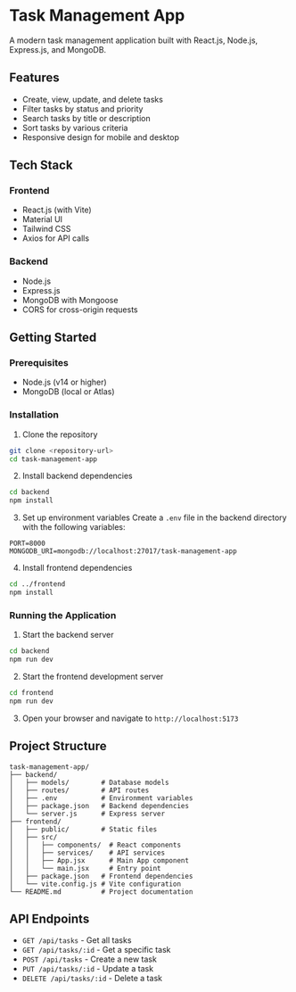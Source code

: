 # Task Management App

A modern task management application built with React.js, Node.js, Express.js, and MongoDB.

## Features

- Create, view, update, and delete tasks
- Filter tasks by status and priority
- Search tasks by title or description
- Sort tasks by various criteria
- Responsive design for mobile and desktop

## Tech Stack

### Frontend
- React.js (with Vite)
- Material UI
- Tailwind CSS
- Axios for API calls

### Backend
- Node.js
- Express.js
- MongoDB with Mongoose
- CORS for cross-origin requests

## Getting Started

### Prerequisites
- Node.js (v14 or higher)
- MongoDB (local or Atlas)

### Installation

1. Clone the repository
```bash
git clone <repository-url>
cd task-management-app
```

2. Install backend dependencies
```bash
cd backend
npm install
```

3. Set up environment variables
Create a `.env` file in the backend directory with the following variables:
```
PORT=8000
MONGODB_URI=mongodb://localhost:27017/task-management-app
```

4. Install frontend dependencies
```bash
cd ../frontend
npm install
```

### Running the Application

1. Start the backend server
```bash
cd backend
npm run dev
```

2. Start the frontend development server
```bash
cd frontend
npm run dev
```

3. Open your browser and navigate to `http://localhost:5173`

## Project Structure

```
task-management-app/
├── backend/
│   ├── models/        # Database models
│   ├── routes/        # API routes
│   ├── .env           # Environment variables
│   ├── package.json   # Backend dependencies
│   └── server.js      # Express server
├── frontend/
│   ├── public/        # Static files
│   ├── src/
│   │   ├── components/  # React components
│   │   ├── services/    # API services
│   │   ├── App.jsx      # Main App component
│   │   └── main.jsx     # Entry point
│   ├── package.json   # Frontend dependencies
│   └── vite.config.js # Vite configuration
└── README.md          # Project documentation
```

## API Endpoints

- `GET /api/tasks` - Get all tasks
- `GET /api/tasks/:id` - Get a specific task
- `POST /api/tasks` - Create a new task
- `PUT /api/tasks/:id` - Update a task
- `DELETE /api/tasks/:id` - Delete a task
